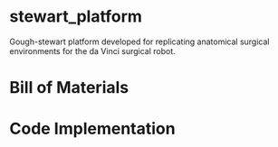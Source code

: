 # stewart_platform
Gough-stewart platform developed for replicating anatomical surgical environments for the da Vinci surgical robot.

# Bill of Materials


# Code Implementation

